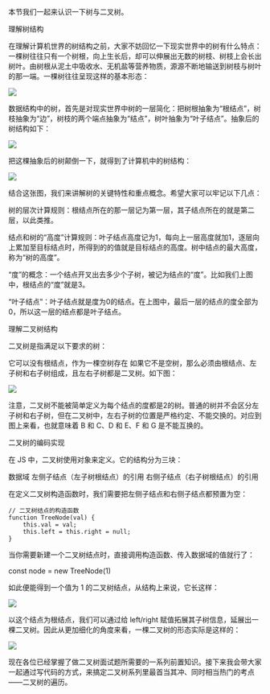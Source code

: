 本节我们一起来认识一下树与二叉树。


理解树结构

在理解计算机世界的树结构之前，大家不妨回忆一下现实世界中的树有什么特点：一棵树往往只有一个树根，向上生长后，却可以伸展出无数的树枝、树枝上会长出树叶。由树根从泥土中吸收水、无机盐等营养物质，源源不断地输送到树枝与树叶的那一端。一棵树往往呈现这样的基本形态：

![](https://user-gold-cdn.xitu.io/2020/4/6/1714e6b2706ab067?imageView2/0/w/1280/h/960/format/webp/ignore-error/1)

数据结构中的树，首先是对现实世界中树的一层简化：把树根抽象为“根结点”，树枝抽象为“边”，树枝的两个端点抽象为“结点”，树叶抽象为“叶子结点”。抽象后的树结构如下：

![](https://user-gold-cdn.xitu.io/2020/4/15/1717d9e07221bb94?imageView2/0/w/1280/h/960/format/webp/ignore-error/1)

把这棵抽象后的树颠倒一下，就得到了计算机中的树结构：

![](https://user-gold-cdn.xitu.io/2020/4/6/1714e6b267f22329?imageView2/0/w/1280/h/960/format/webp/ignore-error/1)

结合这张图，我们来讲解树的关键特性和重点概念。希望大家可以牢记以下几点：

树的层次计算规则：根结点所在的那一层记为第一层，其子结点所在的就是第二层，以此类推。

结点和树的“高度”计算规则：叶子结点高度记为1，每向上一层高度就加1，逐层向上累加至目标结点时，所得到的的值就是目标结点的高度。树中结点的最大高度，称为“树的高度”。

“度”的概念：一个结点开叉出去多少个子树，被记为结点的“度”。比如我们上图中，根结点的“度”就是3。

“叶子结点”：叶子结点就是度为0的结点。在上图中，最后一层的结点的度全部为0，所以这一层的结点都是叶子结点。

理解二叉树结构

二叉树是指满足以下要求的树：

它可以没有根结点，作为一棵空树存在
如果它不是空树，那么必须由根结点、左子树和右子树组成，且左右子树都是二叉树。如下图：

![](https://user-gold-cdn.xitu.io/2020/4/6/1714e6b275ab6309?imageView2/0/w/1280/h/960/format/webp/ignore-error/1)

注意，二叉树不能被简单定义为每个结点的度都是2的树。普通的树并不会区分左子树和右子树，但在二叉树中，左右子树的位置是严格约定、不能交换的。对应到图上来看，也就意味着 B 和 C、D 和 E、F 和 G 是不能互换的。


二叉树的编码实现

在 JS 中，二叉树使用对象来定义。它的结构分为三块：

数据域
左侧子结点（左子树根结点）的引用
右侧子结点（右子树根结点）的引用

在定义二叉树构造函数时，我们需要把左侧子结点和右侧子结点都预置为空：
```
// 二叉树结点的构造函数
function TreeNode(val) {
    this.val = val;
    this.left = this.right = null;
}
```

当你需要新建一个二叉树结点时，直接调用构造函数、传入数据域的值就行了：

const node  = new TreeNode(1)

如此便能得到一个值为 1 的二叉树结点，从结构上来说，它长这样：

![](https://user-gold-cdn.xitu.io/2020/4/6/1714e6b26ae0d174?imageView2/0/w/1280/h/960/format/webp/ignore-error/1)

以这个结点为根结点，我们可以通过给 left/right 赋值拓展其子树信息，延展出一棵二叉树。因此从更加细化的角度来看，一棵二叉树的形态实际是这样的：

![](https://user-gold-cdn.xitu.io/2020/4/6/1714e6b268b61522?imageView2/0/w/1280/h/960/format/webp/ignore-error/1)

现在各位已经掌握了做二叉树面试题所需要的一系列前置知识。接下来我会带大家一起通过写代码的方式，来搞定二叉树系列里最首当其冲、同时相当热门的考点——二叉树的遍历。

